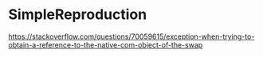 # SimpleReproduction
https://stackoverflow.com/questions/70059615/exception-when-trying-to-obtain-a-reference-to-the-native-com-object-of-the-swap
